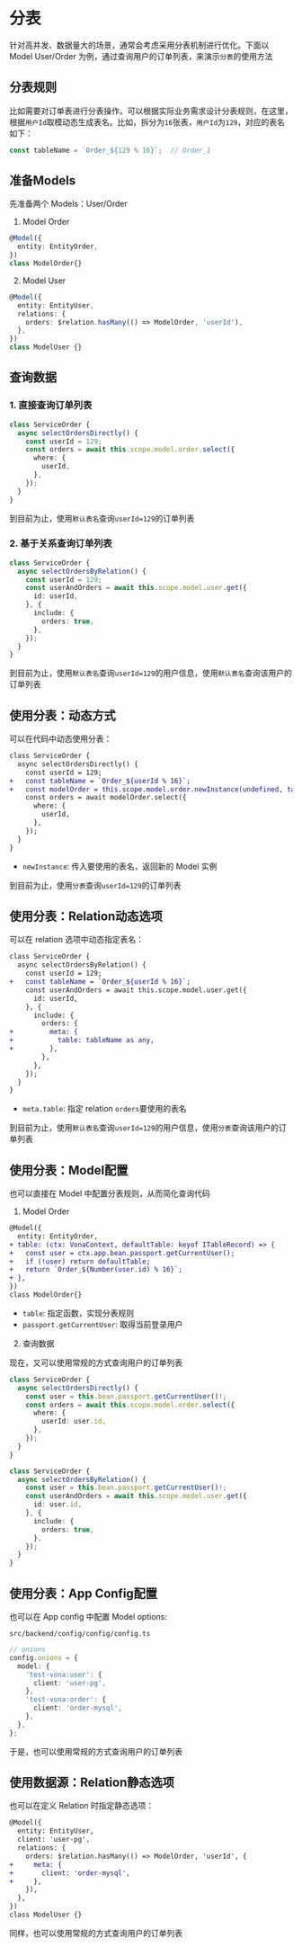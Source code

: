 # 分表

针对高并发、数据量大的场景，通常会考虑采用分表机制进行优化。下面以 Model User/Order 为例，通过查询用户的订单列表，来演示`分表`的使用方法

## 分表规则

比如需要对订单表进行分表操作。可以根据实际业务需求设计分表规则，在这里，根据`用户Id`取模动态生成表名。比如，拆分为`16`张表，`用户Id`为`129`，对应的表名如下：

``` typescript
const tableName = `Order_${129 % 16}`;  // Order_1
```

## 准备Models

先准备两个 Models：User/Order

1. Model Order

``` typescript
@Model({
  entity: EntityOrder,
})
class ModelOrder{}
```

2. Model User

``` typescript
@Model({
  entity: EntityUser,
  relations: {
    orders: $relation.hasMany(() => ModelOrder, 'userId'),
  },
})
class ModelUser {}
```

## 查询数据

### 1. 直接查询订单列表

``` typescript
class ServiceOrder {
  async selectOrdersDirectly() {
    const userId = 129;
    const orders = await this.scope.model.order.select({
      where: {
        userId,
      },
    });
  }
}  
``` 

到目前为止，使用`默认表名`查询`userId=129`的订单列表

### 2. 基于关系查询订单列表

``` typescript
class ServiceOrder {
  async selectOrdersByRelation() {
    const userId = 129;
    const userAndOrders = await this.scope.model.user.get({
      id: userId,
    }, {
      include: {
        orders: true,
      },
    });
  }
}  
```

到目前为止，使用`默认表名`查询`userId=129`的用户信息，使用`默认表名`查询该用户的订单列表

## 使用分表：动态方式

可以在代码中动态使用分表：

``` diff
class ServiceOrder {
  async selectOrdersDirectly() {
    const userId = 129;
+   const tableName = `Order_${userId % 16}`;
+   const modelOrder = this.scope.model.order.newInstance(undefined, tableName as any);
    const orders = await modelOrder.select({
      where: {
        userId,
      },
    });
  }
}  
```

- `newInstance`: 传入要使用的表名，返回新的 Model 实例

到目前为止，使用`分表`查询`userId=129`的订单列表

## 使用分表：Relation动态选项

可以在 relation 选项中动态指定表名：

``` diff
class ServiceOrder {
  async selectOrdersByRelation() {
    const userId = 129;
+   const tableName = `Order_${userId % 16}`;
    const userAndOrders = await this.scope.model.user.get({
      id: userId,
    }, {
      include: {
        orders: {
+         meta: {
+           table: tableName as any,
+         },
        },
      },
    });
  }
}  
```

- `meta.table`: 指定 relation `orders`要使用的表名

到目前为止，使用`默认表名`查询`userId=129`的用户信息，使用`分表`查询该用户的订单列表

## 使用分表：Model配置

也可以直接在 Model 中配置分表规则，从而简化查询代码

1. Model Order

``` diff
@Model({
  entity: EntityOrder,
+ table: (ctx: VonaContext, defaultTable: keyof ITableRecord) => {
+   const user = ctx.app.bean.passport.getCurrentUser();
+   if (!user) return defaultTable;
+   return `Order_${Number(user.id) % 16}`;
+ },
})
class ModelOrder{}
```

- `table`: 指定函数，实现分表规则
- `passport.getCurrentUser`: 取得当前登录用户

2. 查询数据

现在，又可以使用常规的方式查询用户的订单列表

``` typescript
class ServiceOrder {
  async selectOrdersDirectly() {
    const user = this.bean.passport.getCurrentUser()!;
    const orders = await this.scope.model.order.select({
      where: {
        userId: user.id,
      },
    });
  }
}  
```

``` typescript
class ServiceOrder {
  async selectOrdersByRelation() {
    const user = this.bean.passport.getCurrentUser()!;
    const userAndOrders = await this.scope.model.user.get({
      id: user.id,
    }, {
      include: {
        orders: true,
      },
    });
  }
}  
```

## 使用分表：App Config配置

也可以在 App config 中配置 Model options:

`src/backend/config/config/config.ts`

``` typescript
// onions
config.onions = {
  model: {
    'test-vona:user': {
      client: 'user-pg',
    },
    'test-vona:order': {
      client: 'order-mysql',
    },
  },
};
```

于是，也可以使用常规的方式查询用户的订单列表

## 使用数据源：Relation静态选项

也可以在定义 Relation 时指定静态选项：

``` diff
@Model({
  entity: EntityUser,
  client: 'user-pg',
  relations: {
    orders: $relation.hasMany(() => ModelOrder, 'userId', {
+     meta: {
+       client: 'order-mysql',
+     },
    }),
  },
})
class ModelUser {}
```

同样，也可以使用常规的方式查询用户的订单列表

